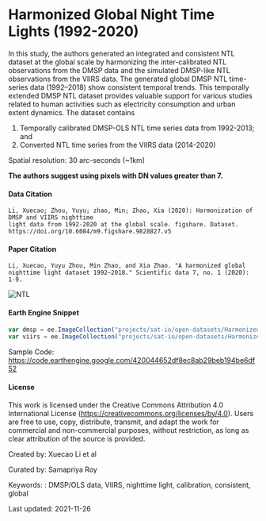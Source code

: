 # Harmonized Global Night Time Lights (1992-2020)

In this study, the authors generated an integrated and consistent NTL dataset at the global scale by harmonizing the inter-calibrated NTL observations from the DMSP data and the simulated DMSP-like NTL observations from the VIIRS data. The generated global DMSP NTL time-series data (1992–2018) show consistent temporal trends. This temporally extended DMSP NTL dataset provides valuable support for various studies related to human activities such as electricity consumption and urban extent dynamics. The dataset contains

1. Temporally calibrated DMSP-OLS NTL time series data from 1992-2013; and
2. Converted NTL time series from the VIIRS data (2014-2020)

Spatial resolution: 30 arc-seconds (~1km)

**The authors suggest using pixels with DN values greater than 7.**

#### Data Citation

```
Li, Xuecao; Zhou, Yuyu; zhao, Min; Zhao, Xia (2020): Harmonization of DMSP and VIIRS nighttime
light data from 1992-2020 at the global scale. figshare. Dataset.
https://doi.org/10.6084/m9.figshare.9828827.v5
```

#### Paper Citation

```
Li, Xuecao, Yuyu Zhou, Min Zhao, and Xia Zhao. "A harmonized global nighttime light dataset 1992–2018." Scientific data 7, no. 1 (2020): 1-9.
```

![NTL](https://user-images.githubusercontent.com/6677629/143602333-14726b3e-7bbe-4b83-a283-7cb11cbf8ecb.gif)

#### Earth Engine Snippet

```js
var dmsp = ee.ImageCollection("projects/sat-io/open-datasets/Harmonized_NTL/dmsp");
var viirs = ee.ImageCollection("projects/sat-io/open-datasets/Harmonized_NTL/viirs");
```

Sample Code: https://code.earthengine.google.com/420044652df8ec8ab29beb194be6df52

#### License

This work is licensed under the Creative Commons Attribution 4.0 International License (https://creativecommons.org/licenses/by/4.0). Users are free to use, copy, distribute, transmit, and adapt the work for commercial and non-commercial purposes, without restriction, as long as clear attribution of the source is provided.

Created by: Xuecao Li et al

Curated by: Samapriya Roy

Keywords: : DMSP/OLS data, VIIRS, nighttime light, calibration, consistent, global

Last updated: 2021-11-26
